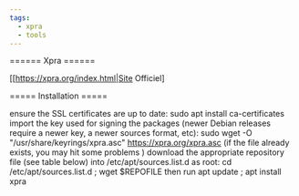 ```yaml
---
tags:
  - xpra
  - tools
---
```


====== Xpra ======

[[https://xpra.org/index.html|Site Officiel]

===== Installation =====


ensure the SSL certificates are up to date: sudo apt install ca-certificates
import the key used for signing the packages (newer Debian releases require a newer key, a newer sources format, etc):
sudo wget -O "/usr/share/keyrings/xpra.asc" https://xpra.org/xpra.asc
(if the file already exists, you may hit some problems )
download the appropriate repository file (see table below) into /etc/apt/sources.list.d as root:
cd /etc/apt/sources.list.d ; wget $REPOFILE
then run apt update ; apt install xpra